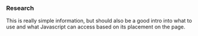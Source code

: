 ### Research

This is really simple information, but should also be a good intro into what to use and what Javascript can access based on its placement on the page.

# <script> in head or body?

The script should be placed in different parts of the HTML depending on the need. If it's in the head, it runs on load. If you're going to work with the document, put it in the body, right before the closing tag.

# Difference between *document*, *window*, and *screen*

Type each of these into the browser console:

```javascript
console.dir(window)
console.dir(document)
console.dir(screen)
```

It lists all of the attributes of each object. Why is this important? Each object (window, document, and screen) all have access to different information about the user's window in the browser, the page elements themselves, and the user's screen. If you want to manipulate the HTML on the page, use *document*. If it involves anything about the open window in the browser (such as history, height, etc), *window* should be used. If it involves display information, then use *screen*. Each object has different built in methods. .getElementById() is a document method. .alert() is a window method. 